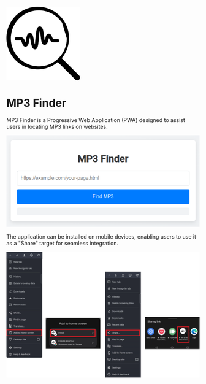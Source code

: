 ![icon.png](src/icon.png)

# MP3 Finder 

MP3 Finder is a Progressive Web Application (PWA) designed to assist users in locating MP3 links on websites.

![MP3 Finder App Preview](pictures/app-preview.png)

The application can be installed on mobile devices, enabling users to use it as a "Share" target for seamless integration.

![PWA Sharing Target](pictures/pwa-share-target.png)